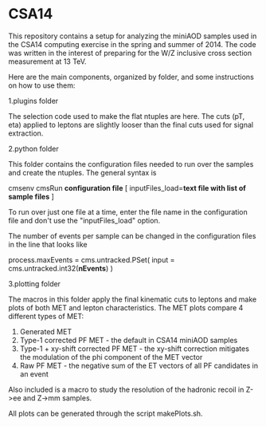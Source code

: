 CSA14
=====

This repository contains a setup for analyzing the miniAOD samples used in the CSA14 computing exercise in the spring and summer of 2014. The code was written in the interest of preparing for the W/Z inclusive cross section measurement at 13 TeV.

Here are the main components, organized by folder, and some instructions on how to use them:

1.plugins folder

The selection code used to make the flat ntuples are here. The cuts (pT, eta) applied to leptons are slightly looser than the final cuts used for signal extraction.

2.python folder

This folder contains the configuration files needed to run over the samples and create the ntuples. The general syntax is

cmsenv
cmsRun **configuration file** [ inputFiles_load=**text file with list of sample files** ]

To run over just one file at a time, enter the file name in the configuration file and don't use the "inputFiles_load" option.

The number of events per sample can be changed in the configuration files in the line that looks like

process.maxEvents = cms.untracked.PSet( input = cms.untracked.int32(**nEvents**) )

3.plotting folder

The macros in this folder apply the final kinematic cuts to leptons and make plots of both MET and lepton characteristics. The MET plots compare 4 different types of MET:

1. Generated MET
2. Type-1 corrected PF MET - the default in CSA14 miniAOD samples
3. Type-1 + xy-shift corrected PF MET - the xy-shift correction mitigates the modulation of the phi component of the MET vector
4. Raw PF MET - the negative sum of the ET vectors of all PF candidates in an event

Also included is a macro to study the resolution of the hadronic recoil in Z->ee and Z->mm samples.

All plots can be generated through the script makePlots.sh.
